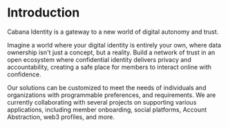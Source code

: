 # Introduction

Cabana Identity is a gateway to a new world of digital autonomy and trust.

Imagine a world where your digital identity is entirely your own, where data ownership isn't just a concept, but a reality.
Build a network of trust in an open ecosystem where confidential identity delivers privacy and accountability, creating a safe place for members to interact online with confidence.

Our solutions can be customized to meet the needs of individuals and organizations with programmable preferences, and requirements. We are currently collaborating with several projects on supporting various applications, including member onboarding, social platforms, Account Abstraction, web3 profiles, and more.
